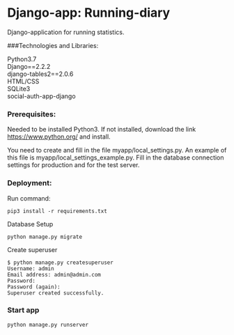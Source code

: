 # Django-app: Running-diary
Django-application for running statistics.

###Technologies and Libraries:

Python3.7
\
Django==2.2.2
\
django-tables2==2.0.6
\
HTML/CSS
\
SQLite3
\
social-auth-app-django

### Prerequisites:

Needed to be installed Python3. If not installed, download the link https://www.python.org/ and install.

You need to create and fill in the file myapp/local_settings.py. An example of this file is myapp/local_settings_example.py. Fill in the database connection settings for production and for the test server.

### Deployment:
            
Run command:

```
pip3 install -r requirements.txt
```

Database Setup

```
python manage.py migrate
```

Create superuser

```
$ python manage.py createsuperuser
Username: admin
Email address: admin@admin.com
Password:
Password (again):
Superuser created successfully.
```

### Start app

```
python manage.py runserver
```
